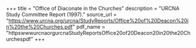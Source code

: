 +++
title = "Office of Diaconate in the Churches"
description = "URCNA Study Committee Report (1997)."
source_url = "https://www.urcna.org/urcna/StudyReports/Office%20of%20Deacon%20in%20the%20Churches.pdf"
pdf_name = "httpswwwurcnaorgurcnaStudyReportsOffice20of20Deacon20in20the20Churchespdf"
+++
